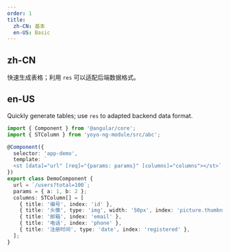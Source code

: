 ```yaml
---
order: 1
title:
  zh-CN: 基本
  en-US: Basic
---
```


## zh-CN

快速生成表格；利用 `res` 可以适配后端数据格式。

## en-US

Quickly generate tables; use `res` to adapted backend data format.

```ts
import { Component } from '@angular/core';
import { STColumn } from 'yoyo-ng-module/src/abc';

@Component({
  selector: 'app-demo',
  template: `
  <st [data]="url" [req]="{params: params}" [columns]="columns"></st>`,
})
export class DemoComponent {
  url = `/users?total=100`;
  params = { a: 1, b: 2 };
  columns: STColumn[] = [
    { title: '编号', index: 'id' },
    { title: '头像', type: 'img', width: '50px', index: 'picture.thumbnail' },
    { title: '邮箱', index: 'email' },
    { title: '电话', index: 'phone' },
    { title: '注册时间', type: 'date', index: 'registered' },
  ];
}
```
